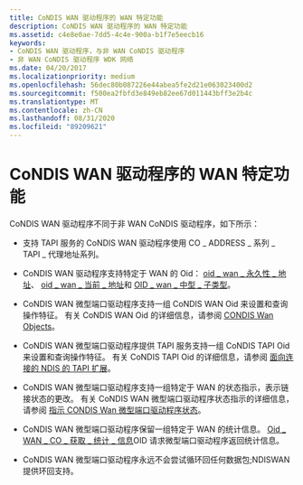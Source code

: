 ```yaml
---
title: CoNDIS WAN 驱动程序的 WAN 特定功能
description: CoNDIS WAN 驱动程序的 WAN 特定功能
ms.assetid: c4e8e0ae-7dd5-4c4e-900a-b1f7e5eecb16
keywords:
- CoNDIS WAN 驱动程序，与非 WAN CoNDIS 驱动程序
- 非 WAN CoNDIS 驱动程序 WDK 网络
ms.date: 04/20/2017
ms.localizationpriority: medium
ms.openlocfilehash: 56dec80b087226e44abea5fe2d21e063023400d2
ms.sourcegitcommit: f500ea2fbfd3e849eb82ee67d011443bff3e2b4c
ms.translationtype: MT
ms.contentlocale: zh-CN
ms.lasthandoff: 08/31/2020
ms.locfileid: "89209621"
---
```

# <a name="wan-specific-capabilities-of-condis-wan-drivers"></a>CoNDIS WAN 驱动程序的 WAN 特定功能





CoNDIS WAN 驱动程序不同于非 WAN CoNDIS 驱动程序，如下所示：

-   支持 TAPI 服务的 CoNDIS WAN 驱动程序使用 CO \_ ADDRESS \_ 系列 \_ TAPI \_ 代理地址系列。

-   CoNDIS WAN 驱动程序支持特定于 WAN 的 Oid： [oid \_ wan \_ 永久性 \_ 地址](/previous-versions/windows/hardware/network/ff561220(v=vs.85))、 [oid \_ wan \_ 当前 \_ 地址](/previous-versions/windows/hardware/network/ff561200(v=vs.85))和 [OID \_ wan \_ 中型 \_ 子类型](/previous-versions/windows/hardware/network/ff561216(v=vs.85))。

-   CoNDIS WAN 微型端口驱动程序支持一组 CoNDIS WAN Oid 来设置和查询操作特征。 有关 CoNDIS WAN Oid 的详细信息，请参阅 [CONDIS Wan Objects](/windows-hardware/drivers/ddi/ntddndis/index)。

-   CoNDIS WAN 微型端口驱动程序提供 TAPI 服务支持一组 CoNDIS TAPI Oid 来设置和查询操作特征。 有关 CoNDIS TAPI Oid 的详细信息，请参阅 [面向连接的 NDIS 的 TAPI 扩展](./tapi-extension-oids-for-connection-oriented-ndis.md)。

-   CoNDIS WAN 微型端口驱动程序支持一组特定于 WAN 的状态指示，表示链接状态的更改。 有关 CoNDIS WAN 微型端口驱动程序状态指示的详细信息，请参阅 [指示 CONDIS Wan 微型端口驱动程序状态](indicating-condis-wan-miniport-driver-status.md)。

-   CoNDIS WAN 微型端口驱动程序保留一组特定于 WAN 的统计信息。 [Oid \_ WAN \_ CO \_ 获取 \_ 统计 \_ 信息](./oid-wan-co-get-stats-info.md)OID 请求微型端口驱动程序返回统计信息。

-   CoNDIS WAN 微型端口驱动程序永远不会尝试循环回任何数据包;NDISWAN 提供环回支持。

 

